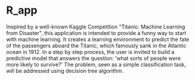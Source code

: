 # R_app
Inspired by a well-known Kaggle Competition "Titanic: Machine Learning from Disaster", this application is intended to provide a funny way to start with machine learning.
It creates a learning environment to predict the fate of the passengers aboard the Titanic, which famously sank in the Atlantic ocean in 1912.
In a step by step process, the user is invited to build a predictive model that answers the question: 
'what sorts of people were more likely to survive?' The problem, seen as a simple classification task, will be addressed using decision tree algorithm.
